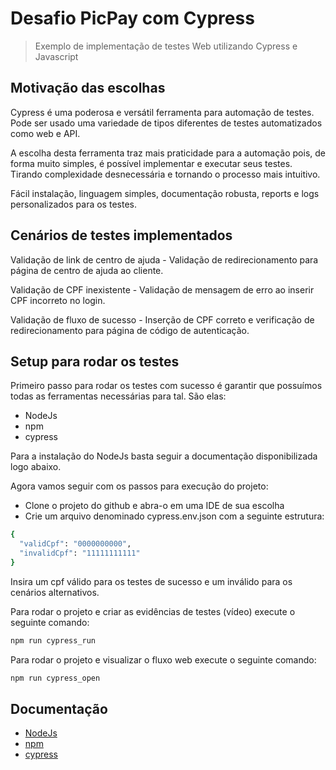 <h1>Desafio PicPay com Cypress</h1> 

> Exemplo de implementação de testes Web utilizando Cypress e Javascript

## Motivação das escolhas

Cypress é uma poderosa e versátil ferramenta para automação de testes. Pode ser usado uma variedade de tipos diferentes de testes automatizados como web e API.

A escolha desta ferramenta traz mais praticidade para a automação pois, de forma muito simples, é possível implementar e executar seus testes. Tirando complexidade desnecessária e tornando o processo mais intuitivo.

Fácil instalação, linguagem simples, documentação robusta, reports e logs personalizados para os testes.


## Cenários de testes implementados

Validação de link de centro de ajuda - Validação de redirecionamento para página de centro de ajuda ao cliente.

Validação de CPF inexistente - Validação de mensagem de erro ao inserir CPF incorreto no login.

Validação de fluxo de sucesso - Inserção de CPF correto e verificação de redirecionamento para página de código de autenticação.

## Setup para rodar os testes

Primeiro passo para rodar os testes com sucesso é garantir que possuímos todas as ferramentas necessárias para tal. São elas:

- NodeJs
- npm
- cypress

Para a instalação do NodeJs basta seguir a documentação disponibilizada logo abaixo.

Agora vamos seguir com os passos para execução do projeto:

- Clone o projeto do github e abra-o em uma IDE de sua escolha
- Crie um arquivo denominado cypress.env.json com a seguinte estrutura:
    
```sh
{
  "validCpf": "0000000000",
  "invalidCpf": "11111111111"
}
```
Insira um cpf válido para os testes de sucesso e um inválido para os cenários alternativos.

Para rodar o projeto e criar as evidências de testes (vídeo) execute o seguinte comando:

```sh
npm run cypress_run
```
Para rodar o projeto e visualizar o fluxo web execute o seguinte comando:

```sh
npm run cypress_open
```
## Documentação

- [NodeJs](https://nodejs.org/docs/latest/api/)
- [npm](https://docs.npmjs.com/)
- [cypress](https://docs.cypress.io/app/get-started/why-cypress)